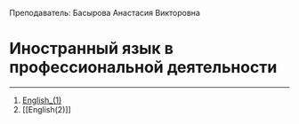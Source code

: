 Преподаватель: Басырова Анастасия Викторовна
# Иностранный язык в профессиональной деятельности
---
1. [English_(1)](English_(1).md)
2. [[English(2)]]
